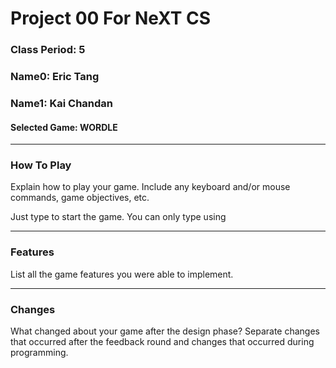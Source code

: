 # Project 00 For NeXT CS
### Class Period: 5
### Name0: Eric Tang
### Name1: Kai Chandan
#### Selected Game: WORDLE
---

### How To Play
Explain how to play your game. Include any keyboard and/or mouse commands, game objectives, etc.

Just type to start the game. You can only type using

---

### Features
List all the game features you were able to implement.


---

### Changes
What changed about your game after the design phase? Separate changes that occurred after the feedback round and changes that occurred during programming.
